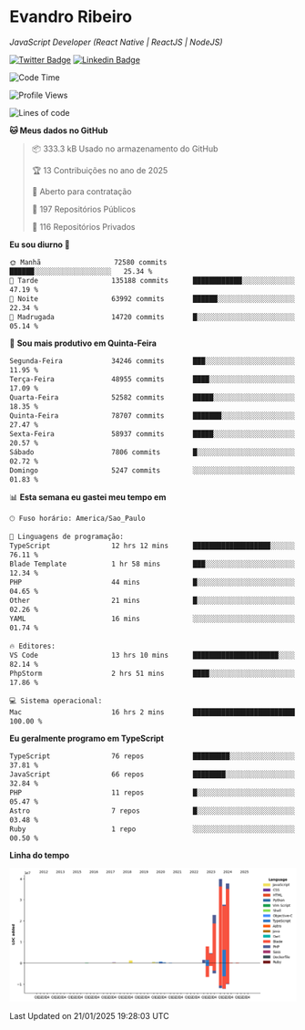 # Evandro **Ribeiro**

*JavaScript Developer (React Native | ReactJS | NodeJS)*

[![Twitter Badge](https://img.shields.io/badge/-@ribeiroevandro-201B2D?style=flat-square&labelColor=201B2D&logo=twitter&logoColor=white&link=https://twitter.com/ribeiroevandro)](https://twitter.com/ribeiroevandro) 
[![Linkedin Badge](https://img.shields.io/badge/-Evandro%20Ribeiro-201B2D?style=flat-square&logo=Linkedin&logoColor=white&link=https://www.linkedin.com/in/ribeiroevandro)](https://www.linkedin.com/in/ribeiroevandro) 


<!--START_SECTION:waka-->
![Code Time](http://img.shields.io/badge/Code%20Time-4%2C251%20hrs%2016%20mins-blue)

![Profile Views](http://img.shields.io/badge/Visualizac%C3%B5es%20do%20perfil-15-blue)

![Lines of code](https://img.shields.io/badge/Desde%20o%20Hello%20World%20eu%20escrevi-145.4%20million%20linhas%20de%20c%C3%B3digo-blue)

**🐱 Meus dados no GitHub** 

> 📦 333.3 kB Usado no armazenamento do GitHub 
 > 
> 🏆 13 Contribuições no ano de 2025
 > 
> 💼 Aberto para contratação
 > 
> 📜 197 Repositórios Públicos 
 > 
> 🔑 116 Repositórios Privados 
 > 
**Eu sou diurno 🐤** 

```text
🌞 Manhã                  72580 commits       ██████░░░░░░░░░░░░░░░░░░░   25.34 % 
🌆 Tarde                  135188 commits      ████████████░░░░░░░░░░░░░   47.19 % 
🌃 Noite                  63992 commits       ██████░░░░░░░░░░░░░░░░░░░   22.34 % 
🌙 Madrugada              14720 commits       █░░░░░░░░░░░░░░░░░░░░░░░░   05.14 % 
```
📅 **Sou mais produtivo em Quinta-Feira** 

```text
Segunda-Feira            34246 commits       ███░░░░░░░░░░░░░░░░░░░░░░   11.95 % 
Terça-Feira              48955 commits       ████░░░░░░░░░░░░░░░░░░░░░   17.09 % 
Quarta-Feira             52582 commits       █████░░░░░░░░░░░░░░░░░░░░   18.35 % 
Quinta-Feira             78707 commits       ███████░░░░░░░░░░░░░░░░░░   27.47 % 
Sexta-Feira              58937 commits       █████░░░░░░░░░░░░░░░░░░░░   20.57 % 
Sábado                   7806 commits        █░░░░░░░░░░░░░░░░░░░░░░░░   02.72 % 
Domingo                  5247 commits        ░░░░░░░░░░░░░░░░░░░░░░░░░   01.83 % 
```


📊 **Esta semana eu gastei meu tempo em** 

```text
🕑︎ Fuso horário: America/Sao_Paulo

💬 Linguagens de programação: 
TypeScript               12 hrs 12 mins      ███████████████████░░░░░░   76.11 % 
Blade Template           1 hr 58 mins        ███░░░░░░░░░░░░░░░░░░░░░░   12.34 % 
PHP                      44 mins             █░░░░░░░░░░░░░░░░░░░░░░░░   04.65 % 
Other                    21 mins             █░░░░░░░░░░░░░░░░░░░░░░░░   02.26 % 
YAML                     16 mins             ░░░░░░░░░░░░░░░░░░░░░░░░░   01.74 % 

🔥 Editores: 
VS Code                  13 hrs 10 mins      █████████████████████░░░░   82.14 % 
PhpStorm                 2 hrs 51 mins       ████░░░░░░░░░░░░░░░░░░░░░   17.86 % 

💻 Sistema operacional: 
Mac                      16 hrs 2 mins       █████████████████████████   100.00 % 
```

**Eu geralmente programo em TypeScript** 

```text
TypeScript               76 repos            █████████░░░░░░░░░░░░░░░░   37.81 % 
JavaScript               66 repos            ████████░░░░░░░░░░░░░░░░░   32.84 % 
PHP                      11 repos            █░░░░░░░░░░░░░░░░░░░░░░░░   05.47 % 
Astro                    7 repos             █░░░░░░░░░░░░░░░░░░░░░░░░   03.48 % 
Ruby                     1 repo              ░░░░░░░░░░░░░░░░░░░░░░░░░   00.50 % 
```



**Linha do tempo**

![Lines of Code chart](https://raw.githubusercontent.com/ribeiroevandro/ribeiroevandro/main/assets/bar_graph.png)


 Last Updated on 21/01/2025 19:28:03 UTC
<!--END_SECTION:waka-->
